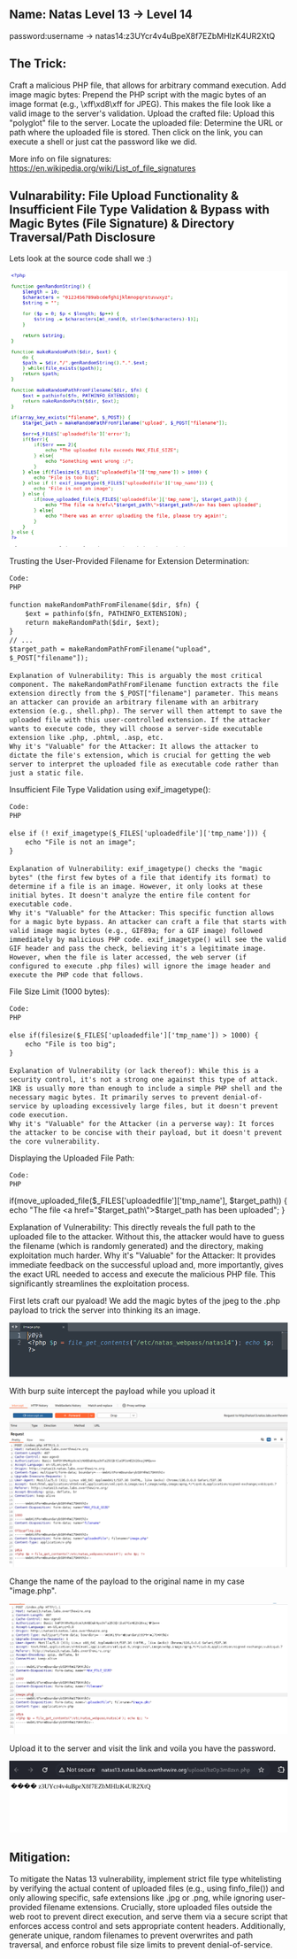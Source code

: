 ## Name: Natas Level 13 → Level 14

password:username ->
natas14:z3UYcr4v4uBpeX8f7EZbMHlzK4UR2XtQ

## The Trick: 

Craft a malicious PHP file, that allows for arbitrary command execution.
Add image magic bytes: Prepend the PHP script with the magic bytes of an image format (e.g., \xff\xd8\xff for JPEG). This makes the file look like a valid image to the server's validation.
Upload the crafted file: Upload this "polyglot" file to the server.
Locate the uploaded file: Determine the URL or path where the uploaded file is stored.
Then click on the link, you can execute a shell or just cat the password like we did.

More info on file signatures: https://en.wikipedia.org/wiki/List_of_file_signatures

## Vulnarability: File Upload Functionality & Insufficient File Type Validation & Bypass with Magic Bytes (File Signature) & Directory Traversal/Path Disclosure

Lets look at the source code shall we :)

![Alt text for the image](source_code_13.png)

Trusting the User-Provided Filename for Extension Determination:

    Code:
    PHP

    function makeRandomPathFromFilename($dir, $fn) {
        $ext = pathinfo($fn, PATHINFO_EXTENSION);
        return makeRandomPath($dir, $ext);
    }
    // ...
    $target_path = makeRandomPathFromFilename("upload", $_POST["filename"]);

    Explanation of Vulnerability: This is arguably the most critical component. The makeRandomPathFromFilename function extracts the file extension directly from the $_POST["filename"] parameter. This means an attacker can provide an arbitrary filename with an arbitrary extension (e.g., shell.php). The server will then attempt to save the uploaded file with this user-controlled extension. If the attacker wants to execute code, they will choose a server-side executable extension like .php, .phtml, .asp, etc.
    Why it's "Valuable" for the Attacker: It allows the attacker to dictate the file's extension, which is crucial for getting the web server to interpret the uploaded file as executable code rather than just a static file.

Insufficient File Type Validation using exif_imagetype():

    Code:
    PHP

    else if (! exif_imagetype($_FILES['uploadedfile']['tmp_name'])) {
        echo "File is not an image";
    }

    Explanation of Vulnerability: exif_imagetype() checks the "magic bytes" (the first few bytes of a file that identify its format) to determine if a file is an image. However, it only looks at these initial bytes. It doesn't analyze the entire file content for executable code.
    Why it's "Valuable" for the Attacker: This specific function allows for a magic byte bypass. An attacker can craft a file that starts with valid image magic bytes (e.g., GIF89a; for a GIF image) followed immediately by malicious PHP code. exif_imagetype() will see the valid GIF header and pass the check, believing it's a legitimate image. However, when the file is later accessed, the web server (if configured to execute .php files) will ignore the image header and execute the PHP code that follows.

File Size Limit (1000 bytes):

    Code:
    PHP

    else if(filesize($_FILES['uploadedfile']['tmp_name']) > 1000) {
        echo "File is too big";
    }

    Explanation of Vulnerability (or lack thereof): While this is a security control, it's not a strong one against this type of attack. 1KB is usually more than enough to include a simple PHP shell and the necessary magic bytes. It primarily serves to prevent denial-of-service by uploading excessively large files, but it doesn't prevent code execution.
    Why it's "Valuable" for the Attacker (in a perverse way): It forces the attacker to be concise with their payload, but it doesn't prevent the core vulnerability.

Displaying the Uploaded File Path:

    Code:
    PHP

if(move_uploaded_file($_FILES['uploadedfile']['tmp_name'], $target_path)) {
    echo "The file <a href=\"$target_path\">$target_path</a> has been uploaded";
}

Explanation of Vulnerability: This directly reveals the full path to the uploaded file to the attacker. Without this, the attacker would have to guess the filename (which is randomly generated) and the directory, making exploitation much harder.
Why it's "Valuable" for the Attacker: It provides immediate feedback on the successful upload and, more importantly, gives the exact URL needed to access and execute the malicious PHP file. This significantly streamlines the exploitation process.

First lets craft our pyaload! We add the magic bytes of the jpeg to the .php payload to trick the server into thinking its an image.

![Alt text for the image](payload.png)

With burp suite intercept the payload while you upload it

![Alt text for the image](burp_14.png)

Change the name of the payload to the original name in my case "image.php".

![Alt text for the image](change_burp.png)

Upload it to the server and visit the link and voila you have the password. 

![Alt text for the image](password.png)

## Mitigation: 
To mitigate the Natas 13 vulnerability, implement strict file type whitelisting by verifying the actual content of uploaded files (e.g., using finfo_file()) and only allowing specific, safe extensions like .jpg or .png, while ignoring user-provided filename extensions. Crucially, store uploaded files outside the web root to prevent direct execution, and serve them via a secure script that enforces access control and sets appropriate content headers. Additionally, generate unique, random filenames to prevent overwrites and path traversal, and enforce robust file size limits to prevent denial-of-service.

